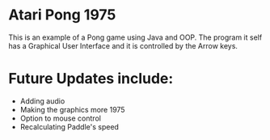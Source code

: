 # Atari Pong 1975

This is an example of a Pong game using Java and OOP. The program it self has a
Graphical User Interface and it is controlled by the Arrow keys.


# Future Updates include:
* Adding audio
* Making the graphics more 1975
* Option to mouse control
* Recalculating Paddle's speed
